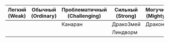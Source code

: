 | Легкий <br>(Weak) | Обычный (Ordinary) | Проблематичный<br>(Challenging) | Сильный<br>(Strong) | Могучий<br>(Mighty) |
| ----------------- | ------------------ | ------------------------------- | ------------------- | ------------------- |
|                   |                    | Канаран                         | ДракоЗмей           | Дракон              |
|                   |                    |                                 | Линдворм            |                     |